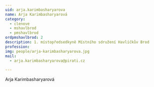```yaml
---
uid: arja.karimbasharyarova
name: Arja Karimbasharyarová
category:
  - clenove
  - mshavlbrod
  - pmshavlbrod
ordpmshavlbrod: 2
description: 1. místopředsedkyně Místního sdružení Havlíčkův Brod
profession: 
img: people/arja-karimbasharyarova.jpg
mail:
  - arja.karimbasharyarova@pirati.cz
  
---
```


Arja Karimbasharyarová
